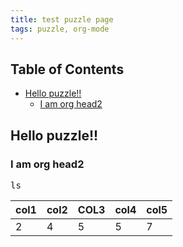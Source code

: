 ```yaml
---
title: test puzzle page 
tags: puzzle, org-mode
---
```

<div id="table-of-contents">
<h2>Table of Contents</h2>
<div id="text-table-of-contents">
<ul>
<li><a href="#sec-1">Hello puzzle!!</a>
<ul>
<li><a href="#sec-1-1">I am org head2</a></li>
</ul>
</li>
</ul>
</div>
</div>


<div id="outline-container-sec-1" class="outline-2">
<h2 id="sec-1">Hello puzzle!!</h2>
<div class="outline-text-2" id="text-1">
</div><div id="outline-container-sec-1-1" class="outline-3">
<h3 id="sec-1-1">I am org head2</h3>
<div class="outline-text-3" id="text-1-1">
<div class="org-src-container">

<pre class="src src-sh">ls
</pre>
</div>


<table>


<colgroup>
<col  class="right" />

<col  class="right" />

<col  class="right" />

<col  class="right" />

<col  class="right" />
</colgroup>
<thead>
<tr>
<th scope="col" class="right">col1</th>
<th scope="col" class="right">col2</th>
<th scope="col" class="right">COL3</th>
<th scope="col" class="right">col4</th>
<th scope="col" class="right">col5</th>
</tr>
</thead>
<tbody>
<tr>
<td class="right">2</td>
<td class="right">4</td>
<td class="right">5</td>
<td class="right">5</td>
<td class="right">7</td>
</tr>
</tbody>
</table>
</div>
</div>
</div>
